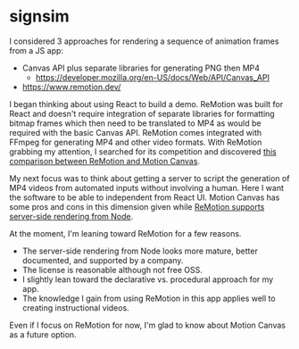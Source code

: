 # signsim

I considered 3 approaches for rendering a sequence of animation frames from a JS app:
- Canvas API plus separate libraries for generating PNG then MP4
  - https://developer.mozilla.org/en-US/docs/Web/API/Canvas_API
- https://www.remotion.dev/


I began thinking about using React to build a demo. ReMotion was built for React and doesn't require integration of separate libraries for formatting bitmap frames which then need to be translated to MP4 as would be required with the basic Canvas API. ReMotion comes integrated with FFmpeg for generating MP4 and other video formats. With ReMotion grabbing my attention, I searched for its competition and discovered [this comparison between ReMotion and Motion Canvas](https://www.remotion.dev/docs/compare/motion-canvas).

My next focus was to think about getting a server to script the generation of MP4 videos from automated inputs without involving a human. Here I want the software to be able to independent from React UI. Motion Canvas has some pros and cons in this dimension given while [ReMotion supports server-side rendering from Node](https://www.remotion.dev/docs/ssr-node).

At the moment, I'm leaning toward ReMotion for a few reasons.
- The server-side rendering from Node looks more mature, better documented, and supported by a company.
- The license is reasonable although not free OSS.
- I slightly lean toward the declarative vs. procedural approach for my app.
- The knowledge I gain from using ReMotion in this app applies well to creating instructional videos.

Even if I focus on ReMotion for now, I'm glad to know about Motion Canvas as a future option.